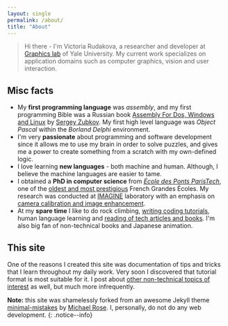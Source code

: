 ```yaml
---
layout: single
permalink: /about/
title: "About"
---
```


> Hi there - I'm Victoria Rudakova, a researcher and developer at [Graphics lab](http://graphics.cs.yale.edu/site/) of Yale University. My current work specializes on application domains such as computer graphics, vision and user interaction. 

## Misc facts

* My **first programming language** was *assembly*, and my first programming Bible was a Russian book [Assembly For Dos, Windows and Linux](http://a.co/hNwBceL) by [Sergey Zubkov](http://cubbi.com/). My first high level language was *Object Pascal* within the *Borland Delphi* environment.
* I'm very **passionate** about programming and software development since it allows me to use my brain in order to solve puzzles, and gives me a power to create something from a scratch with my own-defined logic. 
* I love learning **new languages** - both machine and human. Although, I believe the machine languages are easier to tame.
* I obtained a **PhD in computer science** from [*École des Ponts ParisTech*](http://en.enpc.fr/en), one of the [oldest and most prestigious](https://en.wikipedia.org/wiki/%C3%89cole_des_ponts_ParisTech) French Grandes Écoles. My research was conducted at [IMAGINE](http://imagine.enpc.fr/) laboratory with an emphasis on [camera calibration and image enhancement](http://imagine.enpc.fr/~rudakovv/manuscript_main_rudakovv.pdf).
* At my **spare time** I like to do rock climbing, [writing coding tutorials](https://vicrucann.github.io/tutorials/), human language learning and [reading of tech articles and books](https://vicrucann.github.io/resources/). I'm also big fan of non-technical books and Japanese animation.

## This site

One of the reasons I created this site was documentation of tips and tricks that I learn throughout my daily work. Very soon I discovered that tutorial format is most suitable for it. I post about [other non-technical topics of interest](https://vicrucann.github.io/posts/) as well, but much more infrequently.

**Note:** this site was shamelessly forked from an awesome Jekyll theme [minimal-mistakes](https://github.com/mmistakes/minimal-mistakes/) by [Michael Rose](https://mademistakes.com/). I, personally, do not do any web development. 
{: .notice--info}
